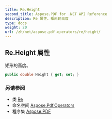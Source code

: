 ```yaml
---
title: Re.Height
second_title: Aspose.PDF for .NET API Reference
description: Re 属性。矩形的高度
type: docs
weight: 20
url: /zh/net/aspose.pdf.operators/re/height/
---
```

## Re.Height 属性

矩形的高度。

```csharp
public double Height { get; set; }
```

### 另请参阅

* 类 [Re](../)
* 命名空间 [Aspose.Pdf.Operators](../../../aspose.pdf.operators/)
* 程序集 [Aspose.PDF](../../../)
